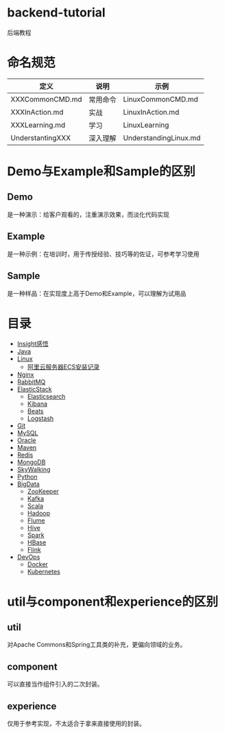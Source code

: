 # backend-tutorial
后端教程



# 命名规范

| 定义             | 说明     | 示例                  |
| ---------------- | -------- | --------------------- |
| XXXCommonCMD.md  | 常用命令 | LinuxCommonCMD.md     |
| XXXInAction.md   | 实战     | LinuxInAction.md      |
| XXXLearning.md   | 学习     | LinuxLearning         |
| UnderstantingXXX | 深入理解 | UnderstandingLinux.md |

# Demo与Example和Sample的区别

## Demo

是一种演示：给客户观看的，注重演示效果，而淡化代码实现

## Example

是一种示例：在培训时，用于传授经验、技巧等的佐证，可参考学习使用

## Sample

是一种样品：在实现度上高于Demo和Example，可以理解为试用品

# 目录

- [Insight感悟](https://github.com/EmonCodingBackEnd/backend-tutorial/tree/master/tutorials/Insight)
- [Java](https://github.com/EmonCodingBackEnd/backend-tutorial/tree/master/tutorials/Java)
- [Linux](https://github.com/EmonCodingBackEnd/backend-tutorial/tree/master/tutorials/Linux)
    - [阿里云服务器ECS安装记录](https://github.com/EmonCodingBackEnd/backend-tutorial/tree/master/tutorials/Linux/Ali%20Cloud)
- [Nginx](https://github.com/EmonCodingBackEnd/backend-tutorial/tree/master/tutorials/Nginx)
- [RabbitMQ](https://github.com/EmonCodingBackEnd/backend-tutorial/tree/master/tutorials/RabbitMQ)
- [ElasticStack](https://github.com/EmonCodingBackEnd/backend-tutorial/tree/master/tutorials/ElasticStack)
  - [Elasticsearch](https://github.com/EmonCodingBackEnd/backend-tutorial/tree/master/tutorials/ElasticStack/Elasticsearch)
  - [Kibana](https://github.com/EmonCodingBackEnd/backend-tutorial/tree/master/tutorials/ElasticStack/Kibana)
  - [Beats](https://github.com/EmonCodingBackEnd/backend-tutorial/tree/master/tutorials/ElasticStack/Beats)
  - [Logstash](https://github.com/EmonCodingBackEnd/backend-tutorial/tree/master/tutorials/ElasticStack/Logstash)
- [Git](https://github.com/EmonCodingBackEnd/backend-tutorial/tree/master/tutorials/Git)
- [MySQL](https://github.com/EmonCodingBackEnd/backend-tutorial/tree/master/tutorials/MySQL)
- [Oracle](https://github.com/EmonCodingBackEnd/backend-tutorial/tree/master/tutorials/Oracle)
- [Maven](https://github.com/EmonCodingBackEnd/backend-tutorial/blob/master/tutorials/Maven/MavenInAction.md)
- [Redis](https://github.com/EmonCodingBackEnd/backend-tutorial/tree/master/tutorials/Redis)
- [MongoDB](https://github.com/EmonCodingBackEnd/backend-tutorial/tree/master/tutorials/MongoDB)
- [SkyWalking](https://github.com/EmonCodingBackEnd/backend-tutorial/tree/master/tutorials/SkyWalking)
- [Python](https://github.com/EmonCodingBackEnd/backend-tutorial/tree/master/tutorials/Python)
- [BigData](https://github.com/EmonCodingBackEnd/backend-tutorial/tree/master/tutorials/BigData)
    - [ZooKeeper](https://github.com/EmonCodingBackEnd/backend-tutorial/blob/master/tutorials/ZooKeeper)
    - [Kafka](https://github.com/EmonCodingBackEnd/backend-tutorial/blob/master/tutorials/Kafka)
    - [Scala](https://github.com/EmonCodingBackEnd/backend-tutorial/tree/master/tutorials/Scala)
    - [Hadoop](https://github.com/EmonCodingBackEnd/backend-tutorial/tree/master/tutorials/Hadoop)
    - [Flume](https://github.com/EmonCodingBackEnd/backend-tutorial/tree/master/tutorials/Flume)
    - [Hive](https://github.com/EmonCodingBackEnd/backend-tutorial/tree/master/tutorials/Hive)
    - [Spark](https://github.com/EmonCodingBackEnd/backend-tutorial/tree/master/tutorials/Spark)
    - [HBase](https://github.com/EmonCodingBackEnd/backend-tutorial/tree/master/tutorials/HBase)
    - [Flink](https://github.com/EmonCodingBackEnd/backend-tutorial/tree/master/tutorials/Flink)
- [DevOps](https://github.com/EmonCodingBackEnd/backend-tutorial/tree/master/tutorials/DevOps)
    - [Docker](https://github.com/EmonCodingBackEnd/backend-tutorial/tree/master/tutorials/DevOps/Docker)
    - [Kubernetes](https://github.com/EmonCodingBackEnd/backend-tutorial/tree/master/tutorials/DevOps/Kubernetes)




# util与component和experience的区别

## util

对Apache Commons和Spring工具类的补充，更偏向领域的业务。

## component

可以直接当作组件引入的二次封装。

## experience

仅用于参考实现，不太适合于拿来直接使用的封装。